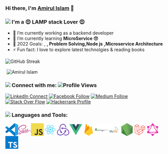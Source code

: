 ### Hi there, I'm [Amirul Islam][website] 👋



### <img src="https://c.tenor.com/_DOBjnGspYAAAAAM/code-coding.gif" width="20"/> I'm a 😍 LAMP stack Lover 😍

- 🔭 I’m currently working  as a backend developer
- 🌱 I’m currently learning <b class="H1">MicroService 😚 </b>
- 🥅 2022 Goals: <b style="color: green"> </b>, <b>, Problem Solving</b><b>,Node js</b> <b>,Microservice Architecture </b>
- ⚡ Fun fact: I love to explore latest technolgies & reading books

<!-- <table style="border:5px red;color:red;display:none;">
 <tr border="0">
  <td border="0"> </td>
    <td border="0"> <img src="https://c.tenor.com/_DOBjnGspYAAAAAM/code-coding.gif" /></td>
 </tr>
</table> -->

<!-- [![GitHub Streak](http://github-readme-streak-stats.herokuapp.com?user=Amir-16&theme=vue&hide_border=true&date_format=M%20j%5B%2C%20Y%5D&sideLabels=CD4B1E&currStreakNum=00BD50&stroke=FF567A&ring=E14A02&fire=DD2727&sideNums=1ED2EB&currStreakLabel=DD258E&dates=710B78C7)](http://Amir-16mc.vercel.app)
 -->
![GitHub Streak](https://github-readme-streak-stats.herokuapp.com?user=Amir-16&theme=vue&hide_border=true&ring=F25822&fire=E25822&currStreakLabel=E25822)

&nbsp;<img align="center" src="https://github-readme-stats.vercel.app/api?username=Amir-16&hide_border=true&show_icons=true&theme=mona=kali&title_color=3cb480&locale=en" alt="Amirul Islam" width="550px" />

### <img src="https://c.tenor.com/9q2hehDWaQYAAAAi/sending-love-cute.gif" width="50"> Connect with me: ![Profile Views ](https://komarev.com/ghpvc/?username=Amir-16&label=Profile%20Views&color=3cb480)

[![LinkedIn Connect](https://img.shields.io/badge/Connect_LinkedIn-0077B5?style=for-the-badge&logo=linkedin&logoColor=white)](https://bd.linkedin.com/in/kazi-md-amirul-islam-14395b1b7/)
[![Facebook Follow](https://img.shields.io/badge/+Add_Friend-1877F2?style=for-the-badge&logo=facebook&logoColor=white)](https://facebook.com/k.m.amirulislam.amir)
[![Medium Follow](https://img.shields.io/badge/Blogs-12100E?style=for-the-badge&logo=medium&logoColor=white)](https://medium.com/)
[![Stack Over Flow](https://img.shields.io/badge/Questions-FE7A16?style=for-the-badge&logo=stack-overflow&logoColor=white)](https://stackoverflow.com/)
[![Hackerrank Profile](https://img.shields.io/badge/-Hackerrank-2EC866?style=for-the-badge&logo=HackerRank&logoColor=white)](https://hackerrank.com/)
<br />


### <img src="https://c.tenor.com/U45Q8YaJzBUAAAAC/moti-hearts.gif" width="50"> Languages and Tools:

[<img align="left" alt="Visual Studio Code" width="40px" src="https://raw.githubusercontent.com/github/explore/80688e429a7d4ef2fca1e82350fe8e3517d3494d/topics/visual-studio-code/visual-studio-code.png" />][webdevplaylist]

[<img align="left" alt="Sass" width="40px" src="https://raw.githubusercontent.com/github/explore/80688e429a7d4ef2fca1e82350fe8e3517d3494d/topics/sass/sass.png" />][sassplaylist]
[<img align="left" alt="JavaScript" width="40px" src="https://raw.githubusercontent.com/github/explore/80688e429a7d4ef2fca1e82350fe8e3517d3494d/topics/javascript/javascript.png" />][jsplaylist]
[<img align="left" alt="React" width="40px" src="https://raw.githubusercontent.com/github/explore/80688e429a7d4ef2fca1e82350fe8e3517d3494d/topics/react/react.png" />][reactplaylist]
[<img align="left" alt="typescript" width="40px" src="https://raw.githubusercontent.com/github/explore/80688e429a7d4ef2fca1e82350fe8e3517d3494d/topics/redux/redux.png" />][reduxplaylist]

[<img align="left" alt="Vue JS" width="40px" src="https://raw.githubusercontent.com/github/explore/80688e429a7d4ef2fca1e82350fe8e3517d3494d/topics/vue/vue.png" />][vueplaylist]

[<img align="left" alt="Firebase" width="40px" src="https://raw.githubusercontent.com/github/explore/80688e429a7d4ef2fca1e82350fe8e3517d3494d/topics/firebase/firebase.png" />][firebaseplaylist]
[<img align="left" alt="MongoDB" width="40px" src="https://raw.githubusercontent.com/github/explore/80688e429a7d4ef2fca1e82350fe8e3517d3494d/topics/mongodb/mongodb.png" />][webdevplaylist]

[<img align="left" alt="MySQL" width="40px" src="https://raw.githubusercontent.com/github/explore/80688e429a7d4ef2fca1e82350fe8e3517d3494d/topics/mysql/mysql.png" />][mysql]

[<img align="left" alt="Node.js" width="40px" src="https://raw.githubusercontent.com/github/explore/80688e429a7d4ef2fca1e82350fe8e3517d3494d/topics/nodejs/nodejs.png" />][nodeplaylist]

[<img align="left" alt="Node.js" width="40px" src="https://raw.githubusercontent.com/github/explore/80688e429a7d4ef2fca1e82350fe8e3517d3494d/topics/laravel/laravel.png" />][laravelplaylist]

[<img align="left" alt="GraphQL" width="40px" src="https://raw.githubusercontent.com/github/explore/80688e429a7d4ef2fca1e82350fe8e3517d3494d/topics/graphql/graphql.png" />][graphqlplaylist]

[<img align="left" alt="typescript" width="40px" src="https://raw.githubusercontent.com/github/explore/80688e429a7d4ef2fca1e82350fe8e3517d3494d/topics/typescript/typescript.png" />][typescript]

[banner]: https://media-exp1.licdn.com/dms/image/C5616AQHQz0FrV4bLEQ/profile-displaybackgroundimage-shrink_350_1400/0/1623739764608?e=1635984000&v=beta&t=l0lyl6NmBRwIvF1pm_4C9lmYMq-7J1obJ812lY3XAtk
[office]: https://www.linkedin.com/company/sayburgh-solution
[website]: https://Amir-16-mc.web.app
[twitter]: https://twitter.com/Amir-16mc
[linkedin]: https://linkedin.com/in/Amir-16
[webdevplaylist]: https://github.com/Amir-16?tab=repositories
[jsplaylist]: https://github.com/Amir-16?tab=repositories&q=js
[cssplaylist]: https://github.com/Amir-16?tab=repositories&q=css
[sassplaylist]: https://github.com/Amir-16/Responsive-Landing-Page-By-Sass
[reactplaylist]: https://github.com/Amir-16?tab=repositories&q=react
[reduxplaylist]: https://github.com/Amir-16?tab=repositories&q=redux
[vueplaylist]: https://github.com/Amir-16?tab=repositories&q=vue
[firebaseplaylist]: https://github.com/Amir-16?tab=repositories&q=firebase
[nodeplaylist]: https://github.com/Amir-16?tab=repositories&q=node
[laravelplaylist]: https://github.com/Amir-16?tab=repositories&q=laravel
[graphqlplaylist]: https://github.com/Amir-16?tab=repositories&q=graphql
[mysql]: https://github.com/Amir-16?tab=repositories&q=mysql
[typescript]: https://github.com/Amir-16?tab=repositories&q=typescript
